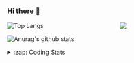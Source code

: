### Hi there 👋

<!--
**tao8687/tao8687** is a ✨ _special_ ✨ repository because its `README.md` (this file) appears on your GitHub profile.

Here are some ideas to get you started:

- 🔭 I’m currently working on ...
- 🌱 I’m currently learning ...
- 👯 I’m looking to collaborate on ...
- 🤔 I’m looking for help with ...
- 💬 Ask me about ...
- 📫 How to reach me: ...
- 😄 Pronouns: ...
- ⚡ Fun fact: ...
-->

<img align='right' src="https://media.giphy.com/media/M9gbBd9nbDrOTu1Mqx/giphy.gif" width="240">

  
![Top Langs](https://github-readme-stats.vercel.app/api/top-langs/?username=tao8687&layout=compact&title_color=23238E&text_color=A67D3D)

![Anurag's github stats](https://github-readme-stats.vercel.app/api?username=tao8687&show_icons=true&&text_color=A67D3D&title_color=23238E&show_icons=false&count_private=true&hide=stars)

<details>
  <summary>:zap: Coding Stats</summary>
  <br>
    
<!--START_SECTION:waka-->
![Code Time](http://img.shields.io/badge/Code%20Time-1%2C494%20hrs%2027%20mins-blue)

![Profile Views](http://img.shields.io/badge/Profile%20Views-0-blue)

**🐱 My GitHub Data** 

> 📦 1.5 MB Used in GitHub's Storage 
 > 
> 🏆 113 Contributions in the Year 2024
 > 
> 🚫 Not Opted to Hire
 > 
> 📜 50 Public Repositories 
 > 
> 🔑 25 Private Repositories 
 > 
**I'm an Early 🐤** 

```text
🌞 Morning                1351 commits        ██████████████████████░░░   86.66 % 
🌆 Daytime                87 commits          █░░░░░░░░░░░░░░░░░░░░░░░░   05.58 % 
🌃 Evening                117 commits         ██░░░░░░░░░░░░░░░░░░░░░░░   07.50 % 
🌙 Night                  4 commits           ░░░░░░░░░░░░░░░░░░░░░░░░░   00.26 % 
```
📅 **I'm Most Productive on Wednesday** 

```text
Monday                   225 commits         ████░░░░░░░░░░░░░░░░░░░░░   14.43 % 
Tuesday                  211 commits         ███░░░░░░░░░░░░░░░░░░░░░░   13.53 % 
Wednesday                278 commits         ████░░░░░░░░░░░░░░░░░░░░░   17.83 % 
Thursday                 203 commits         ███░░░░░░░░░░░░░░░░░░░░░░   13.02 % 
Friday                   221 commits         ████░░░░░░░░░░░░░░░░░░░░░   14.18 % 
Saturday                 215 commits         ███░░░░░░░░░░░░░░░░░░░░░░   13.79 % 
Sunday                   206 commits         ███░░░░░░░░░░░░░░░░░░░░░░   13.21 % 
```


📊 **This Week I Spent My Time On** 

```text
🕑︎ Time Zone: Asia/Shanghai

💬 Programming Languages: 
C++                      3 hrs 41 mins       █████████░░░░░░░░░░░░░░░░   36.15 % 
C                        3 hrs 31 mins       █████████░░░░░░░░░░░░░░░░   34.39 % 
Other                    2 hrs 20 mins       ██████░░░░░░░░░░░░░░░░░░░   22.95 % 
YAML                     21 mins             █░░░░░░░░░░░░░░░░░░░░░░░░   03.51 % 
Markdown                 11 mins             ░░░░░░░░░░░░░░░░░░░░░░░░░   01.83 % 

🔥 Editors: 
VS Code                  10 hrs 13 mins      █████████████████████████   100.00 % 

🐱‍💻 Projects: 
wheeltec_robot           3 hrs 28 mins       ████████░░░░░░░░░░░░░░░░░   33.95 % 
R550PLUS_C50C_大车差速_2023.11 hr 50 mins        █████░░░░░░░░░░░░░░░░░░░░   18.01 % 
pid                      1 hr 8 mins         ███░░░░░░░░░░░░░░░░░░░░░░   11.09 % 
robot_base_src           1 hr 5 mins         ███░░░░░░░░░░░░░░░░░░░░░░   10.72 % 
OpenCTR_H60V32_R20_1024_V49 mins             ██░░░░░░░░░░░░░░░░░░░░░░░   08.01 % 

💻 Operating System: 
Linux                    10 hrs 13 mins      █████████████████████████   100.00 % 
```

**I Mostly Code in Python** 

```text
Python                   9 repos             ████████░░░░░░░░░░░░░░░░░   30.00 % 
C++                      8 repos             ███████░░░░░░░░░░░░░░░░░░   26.67 % 
JavaScript               2 repos             ██░░░░░░░░░░░░░░░░░░░░░░░   06.67 % 
Batchfile                1 repo              █░░░░░░░░░░░░░░░░░░░░░░░░   03.33 % 
HTML                     1 repo              █░░░░░░░░░░░░░░░░░░░░░░░░   03.33 % 
```



**Timeline**

![Lines of Code chart](https://raw.githubusercontent.com/tao8687/tao8687/master/assets/bar_graph.png)


 Last Updated on 22/04/2024 01:14:07 UTC
<!--END_SECTION:waka-->
</details>
